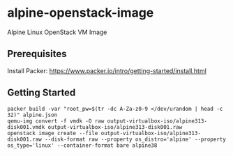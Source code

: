 # alpine-openstack-image
Alpine Linux OpenStack VM Image

## Prerequisites

Install Packer: https://www.packer.io/intro/getting-started/install.html

## Getting Started

```
packer build -var "root_pw=$(tr -dc A-Za-z0-9 </dev/urandom | head -c 32)" alpine.json
qemu-img convert -f vmdk -O raw output-virtualbox-iso/alpine313-disk001.vmdk output-virtualbox-iso/alpine313-disk001.raw
openstack image create --file output-virtualbox-iso/alpine313-disk001.raw --disk-format raw --property os_distro='alpine' --property os_type='linux' --container-format bare alpine38 
```
